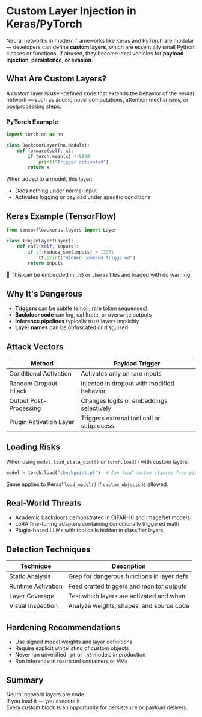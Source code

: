 # Custom Layer Injection in Keras/PyTorch

Neural networks in modern frameworks like Keras and PyTorch are modular — developers can define **custom layers**, which are essentially small Python classes or functions. If abused, they become ideal vehicles for **payload injection, persistence, or evasion**.

## What Are Custom Layers?

A custom layer is user-defined code that extends the behavior of the neural network — such as adding novel computations, attention mechanisms, or postprocessing steps.

### PyTorch Example

```python
import torch.nn as nn

class BackdoorLayer(nn.Module):
    def forward(self, x):
        if torch.mean(x) > 9999:
            print("Trigger activated")
        return x
```

When added to a model, this layer:

* Does nothing under normal input
* Activates logging or payload under specific conditions

## Keras Example (TensorFlow)

```python
from tensorflow.keras.layers import Layer

class TrojanLayer(Layer):
    def call(self, inputs):
        if tf.reduce_sum(inputs) > 1337:
            tf.print("Hidden command triggered")
        return inputs
```

🧨 This can be embedded in `.h5` or `.keras` files and loaded with no warning.

## Why It's Dangerous

* **Triggers** can be subtle (emoji, rare token sequences)
* **Backdoor code** can log, exfiltrate, or overwrite outputs
* **Inference pipelines** typically trust layers implicitly
* **Layer names** can be obfuscated or disguised

## Attack Vectors

| Method                  | Payload Trigger                            |
| ----------------------- | ------------------------------------------ |
| Conditional Activation  | Activates only on rare inputs              |
| Random Dropout Hijack   | Injected in dropout with modified behavior |
| Output Post-Processing  | Changes logits or embeddings selectively   |
| Plugin Activation Layer | Triggers external tool call or subprocess  |

## Loading Risks

When using `model.load_state_dict()` or `torch.load()` with custom layers:

```python
model = torch.load("checkpoint.pt")  # Can load custom classes from pickle
```

Same applies to Keras’ `load_model()` if `custom_objects` is allowed.

## Real-World Threats

* Academic backdoors demonstrated in CIFAR-10 and ImageNet models
* LoRA fine-tuning adapters containing conditionally triggered math
* Plugin-based LLMs with tool calls hidden in classifier layers

## Detection Techniques

| Technique          | Description                                |
| ------------------ | ------------------------------------------ |
| Static Analysis    | Grep for dangerous functions in layer defs |
| Runtime Activation | Feed crafted triggers and monitor outputs  |
| Layer Coverage     | Test which layers are activated and when   |
| Visual Inspection  | Analyze weights, shapes, and source code   |

## Hardening Recommendations

* Use signed model weights and layer definitions
* Require explicit whitelisting of custom objects
* Never run unverified `.pt` or `.h5` models in production
* Run inference in restricted containers or VMs

## Summary

Neural network layers are code.\
If you load it — you execute it.\
Every custom block is an opportunity for persistence or payload delivery.
